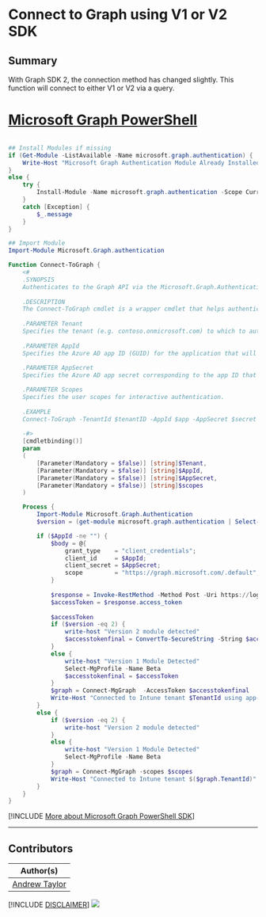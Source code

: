 

# Connect to Graph using V1 or V2 SDK

## Summary

With Graph SDK 2, the connection method has changed slightly. This function will connect to either V1 or V2 via a query.


# [Microsoft Graph PowerShell](#tab/graphps)

```powershell

## Install Modules if missing
if (Get-Module -ListAvailable -Name microsoft.graph.authentication) {
    Write-Host "Microsoft Graph Authentication Module Already Installed"
} 
else {
    try {
        Install-Module -Name microsoft.graph.authentication -Scope CurrentUser -Repository PSGallery -Force -AllowClobber 
    }
    catch [Exception] {
        $_.message 
    }
}

## Import Module
Import-Module Microsoft.Graph.authentication

Function Connect-ToGraph {
    <#
    .SYNOPSIS
    Authenticates to the Graph API via the Microsoft.Graph.Authentication module.
    
    .DESCRIPTION
    The Connect-ToGraph cmdlet is a wrapper cmdlet that helps authenticate to the Intune Graph API using the Microsoft.Graph.Authentication module. It leverages an Azure AD app ID and app secret for authentication or user-based auth.
    
    .PARAMETER Tenant
    Specifies the tenant (e.g. contoso.onmicrosoft.com) to which to authenticate.
    
    .PARAMETER AppId
    Specifies the Azure AD app ID (GUID) for the application that will be used to authenticate.
    
    .PARAMETER AppSecret
    Specifies the Azure AD app secret corresponding to the app ID that will be used to authenticate.

    .PARAMETER Scopes
    Specifies the user scopes for interactive authentication.
    
    .EXAMPLE
    Connect-ToGraph -TenantId $tenantID -AppId $app -AppSecret $secret
    
    -#>
    [cmdletbinding()]
    param
    (
        [Parameter(Mandatory = $false)] [string]$Tenant,
        [Parameter(Mandatory = $false)] [string]$AppId,
        [Parameter(Mandatory = $false)] [string]$AppSecret,
        [Parameter(Mandatory = $false)] [string]$scopes
    )

    Process {
        Import-Module Microsoft.Graph.Authentication
        $version = (get-module microsoft.graph.authentication | Select-Object -expandproperty Version).major

        if ($AppId -ne "") {
            $body = @{
                grant_type    = "client_credentials";
                client_id     = $AppId;
                client_secret = $AppSecret;
                scope         = "https://graph.microsoft.com/.default";
            }
     
            $response = Invoke-RestMethod -Method Post -Uri https://login.microsoftonline.com/$Tenant/oauth2/v2.0/token -Body $body
            $accessToken = $response.access_token
     
            $accessToken
            if ($version -eq 2) {
                write-host "Version 2 module detected"
                $accesstokenfinal = ConvertTo-SecureString -String $accessToken -AsPlainText -Force
            }
            else {
                write-host "Version 1 Module Detected"
                Select-MgProfile -Name Beta
                $accesstokenfinal = $accessToken
            }
            $graph = Connect-MgGraph  -AccessToken $accesstokenfinal 
            Write-Host "Connected to Intune tenant $TenantId using app-based authentication (Azure AD authentication not supported)"
        }
        else {
            if ($version -eq 2) {
                write-host "Version 2 module detected"
            }
            else {
                write-host "Version 1 Module Detected"
                Select-MgProfile -Name Beta
            }
            $graph = Connect-MgGraph -scopes $scopes
            Write-Host "Connected to Intune tenant $($graph.TenantId)"
        }
    }
}    

```

[!INCLUDE [More about Microsoft Graph PowerShell SDK](../../docfx/includes/MORE-GRAPHSDK.md)]

***

## Contributors

| Author(s)                                            |
|------------------------------------------------------|
| [Andrew Taylor](https://github.com/andrew-s-taylor) |

[!INCLUDE [DISCLAIMER](../../docfx/includes/DISCLAIMER.md)]
<img src="https://pnptelemetry.azurewebsites.net/script-samples/scripts/graph-connect-to-graph" aria-hidden="true" />
